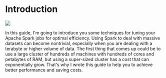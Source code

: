 # Introduction

####  

![](https://cdn-images-1.medium.com/max/1600/1*bLhORGTWrFlRBqE7Hxv2PA.png)

In this guide, I'm going to introduce you some techniques for tuning your Apache Spark jobs for optimal efficiency. Using Spark to deal with massive datasets can become nontrivial, especially when you are dealing with a terabyte or higher volume of data. The first thing that comes up could be to use a large cluster of hundreds of machines with hundreds of cores and petabytes of RAM, but using a super-sized cluster has a cost that can exponentially grow. That's why I wrote this guide to help you to achieve better performance and saving costs.

